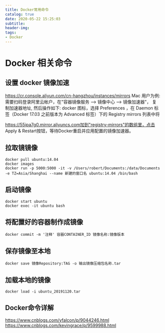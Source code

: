 ```yaml
---
title: Docker常用命令
catalog: true
date: 2020-05-22 15:25:03
subtitle:
header-img:
tags:
- Docker
---
```




# Docker 相关命令

## 设置 docker 镜像加速
https://cr.console.aliyun.com/cn-hangzhou/instances/mirrors
Mac 用户为例:
需要扫码登录阿里云帐户，在"容器镜像服务 --> 镜像中心 --> 镜像加速器"，
复制加速器地址, 然后操作如下:
docker 图标，选择 Preferences ，在 Daemon 标签（Docker 17.03 之前版本为 Advanced 标签）下的 Registry mirrors 列表中将

https://55ipa7g0.mirror.aliyuncs.com加到"registry-mirrors"的数组里，点击 Apply & Restart按钮，等待Docker重启并应用配置的镜像加速器。

## 拉取镜镜像
```
docker pull ubuntu:14.04
docker images
docker run -p 5000:5000 -it -v /Users/robert/Documents:/data/Documents -e TZ=Asia/Shanghai --name 新建的窗口名 ubuntu:14.04 /bin/bash
```

## 启动镜像
```
docker start ubuntu
docker exec -it ubuntu bash
```

## 将配置好的容器制作成镜像
```
docker commit -m '注释' 容器CONTAINER_ID 镜像名称:镜像版本
```

## 保存镜像至本地
```
docker save 镜像Repository:TAG -o 输出镜像压缩包名称.tar
```

## 加载本地的镜像
```
docker load -i ubuntu_20191120.tar
```


## Docker命令详解
https://www.cnblogs.com/yfalcon/p/9044246.html
https://www.cnblogs.com/kevingrace/p/9599988.html